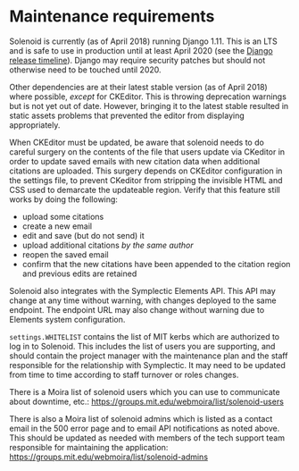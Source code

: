 # Maintenance requirements
Solenoid is currently (as of April 2018) running Django 1.11. This is an LTS and is safe to use in production until at least April 2020 (see the [Django release timeline](https://www.djangoproject.com/download/#supported-versions)). Django may require security patches but should not otherwise need to be touched until 2020.

Other dependencies are at their latest stable version (as of April 2018) where possible, *except* for CKEditor. This is throwing deprecation warnings but is not yet out of date. However, bringing it to the latest stable resulted in static assets problems that prevented the editor from displaying appropriately.

When CKEditor must be updated, be aware that solenoid needs to do careful surgery on the contents of the file that users update via CKeditor in order to update saved emails with new citation data when additional citations are uploaded. This surgery depends on CKEditor configuration in the settings file, to prevent CKeditor from stripping the invisible HTML and CSS used to demarcate the updateable region. Verify that this feature still works by doing the following:
* upload some citations
* create a new email
* edit and save (but do not send) it
* upload additional citations _by the same author_
* reopen the saved email
* confirm that the new citations have been appended to the citation region and previous edits are retained

Solenoid also integrates with the Symplectic Elements API. This API may change at any time without warning, with changes deployed to the same endpoint. The endpoint URL may also change without warning due to Elements system configuration.

`settings.WHITELIST` contains the list of MIT kerbs which are authorized to log in to Solenoid. This includes the list of users you are supporting, and should contain the project manager with the maintenance plan and the staff responsible for the relationship with Symplectic. It may need to be updated from time to time according to staff turnover or roles changes.

There is a Moira list of solenoid users which you can use to communicate about downtime, etc.: https://groups.mit.edu/webmoira/list/solenoid-users

There is also a Moira list of solenoid admins which is listed as a contact email in the 500 error page and to email API notifications as noted above. This should be updated as needed with members of the tech support team responsible for maintaining the application: https://groups.mit.edu/webmoira/list/solenoid-admins
